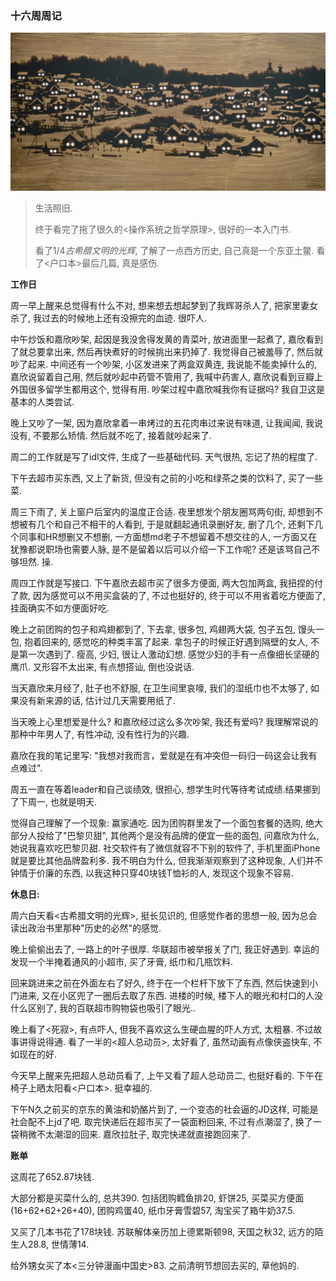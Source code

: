 ### 十六周周记

![](16周周记.assets/73f65018d88fbc3679478dd6607bc715.jpeg)

> 生活照旧. 
>
> 终于看完了拖了很久的<操作系统之哲学原理>, 很好的一本入门书.
>
> 看了1/4*古希腊文明的光辉*, 了解了一点西方历史, 自己真是一个东亚土鳖. 看了<户口本>最后几篇, 真是感伤.

**工作日**

周一早上醒来总觉得有什么不对, 想来想去想起梦到了我辉哥杀人了, 把家里妻女杀了, 我过去的时候地上还有没擦完的血迹. 很吓人. 

中午炒饭和嘉欣吵架, 起因是我没舍得发黄的青菜叶, 放进面里一起煮了, 嘉欣看到了就总要拿出来, 然后再快煮好的时候挑出来扔掉了. 我觉得自己被羞辱了, 然后就吵了起来. 中间还有一个吵架, 小区发进来了两盒双黄连, 我说能不能卖掉什么的, 嘉欣说留着自己用, 然后就吵起中药管不管用了, 我喊中药害人, 嘉欣说看到豆瓣上外国很多留学生都用这个, 觉得有用. 吵架过程中嘉欣喊我你有证据吗? 我自卫这是基本的人类尝试.

晚上又吵了一架, 因为嘉欣拿着一串烤过的五花肉串过来说有味道, 让我闻闻, 我说没有, 不要那么矫情. 然后就不吃了, 接着就吵起来了.

周二的工作就是写了idl文件, 生成了一些基础代码. 天气很热, 忘记了热的程度了.

下午去超市买东西, 又上了新货, 但没有之前的小吃和绿茶之类的饮料了, 买了一些菜.

周三下雨了, 关上窗户后室内的温度正合适. 夜里想发个朋友圈骂两句街, 却想到不想被有几个和自己不相干的人看到, 于是就翻起通讯录删好友, 删了几个, 还剩下几个同事和HR想删又不想删, 一方面想md老子不想留着不想交往的人, 一方面又在犹豫都说职场也需要人脉, 是不是留着以后可以介绍一下工作呢? 还是该骂自己不够坦然. 操.

周四工作就是写接口. 下午嘉欣去超市买了很多方便面, 两大包加两盒, 我扭捏的付了款, 因为感觉可以不用买盒装的了, 不过也挺好的, 终于可以不用省着吃方便面了, 挂面确实不如方便面好吃.

晚上之前团购的包子和鸡翅都到了, 下去拿, 很多包, 鸡翅两大袋, 包子五包, 馒头一包, 抱着回来的, 感觉吃的种类丰富了起来. 拿包子的时候正好遇到隔壁的女人, 不是第一次遇到了. 瘦高, 少妇, 很让人激动幻想. 感觉少妇的手有一点像细长坚硬的鹰爪. 又形容不太出来, 有点想搭讪, 倒也没说话.

当天嘉欣来月经了, 肚子也不舒服, 在卫生间里哀嚎, 我们的湿纸巾也不太够了, 如果没有新来源的话, 估计过几天需要用纸了.

当天晚上心里想爱是什么? 和嘉欣经过这么多次吵架, 我还有爱吗? 我理解常说的那种中年男人了, 有性冲动, 没有性行为的兴趣.

嘉欣在我的笔记里写: "我想对我而言，爱就是在有冲突但一码归一码这会让我有点难过".

周五一直在等着leader和自己谈绩效, 很担心, 想学生时代等待考试成绩.结果挪到了下周一, 也就是明天. 

觉得自己理解了一个现象: 赢家通吃. 因为团购群里发了一个面包套餐的选购, 绝大部分人投给了"巴黎贝甜", 其他两个是没有品牌的便宜一些的面包, 问嘉欣为什么, 她说我喜欢吃巴黎贝甜. 社交软件有了微信就容不下别的软件了, 手机里面iPhone就是要比其他品牌盈利多. 我不明白为什么, 但我渐渐观察到了这种现象, 人们并不钟情于价廉的东西, 以我这种只穿40块钱T恤衫的人, 发现这个现象不容易.

**休息日:**

周六白天看<古希腊文明的光辉>, 挺长见识的, 但感觉作者的思想一般, 因为总会读出政治书里那种"历史的必然"的感觉.

晚上偷偷出去了, 一路上的叶子很厚. 华联超市被举报关了门, 我正好遇到. 幸运的发现一个半掩着通风的小超市, 买了牙膏, 纸巾和几瓶饮料. 

回来跳进来之前在外面左右了好久, 终于在一个栏杆下放下了东西, 然后快速到小门进来, 又在小区兜了一圈后去取了东西. 进楼的时候, 楼下人的眼光和村口的人没什么区别了, 我的百联超市购物袋也吸引了眼光..

晚上看了<死寂>, 有点吓人, 但我不喜欢这么生硬血腥的吓人方式, 太粗暴. 不过故事讲得说得通. 看了一半的<超人总动员>, 太好看了, 虽然动画有点像侠盗快车, 不如现在的好.

今天早上醒来先把超人总动员看了, 上午又看了超人总动员二, 也挺好看的. 下午在椅子上晒太阳看<户口本>. 挺幸福的.

下午N久之前买的京东的黄油和奶酪片到了, 一个变态的社会逼的JD这样, 可能是社会配不上jd了吧. 取完快递后在超市买了一袋面粉回来, 不过有点潮湿了, 换了一袋稍微不太潮湿的回来. 嘉欣拉肚子, 取完快递就直接跑回来了.

**账单**

这周花了652.87块钱. 

大部分都是买菜什么的, 总共390. 包括团购鳕鱼排20, 虾饼25, 买菜买方便面(16+62+62+26+40), 团购鸡蛋40, 纸巾牙膏雪碧57, 淘宝买了箱牛奶37.5.

又买了几本书花了178块钱. 苏联解体亲历加上德累斯顿98, 天国之秋32, 远方的陌生人28.8, 世情薄14.

给外甥女买了本<三分钟漫画中国史>83. 之前清明节想回去买的, 草他妈的.







